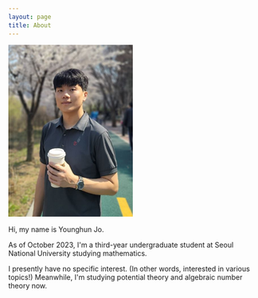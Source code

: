 ```yaml
---
layout: page
title: About
---
```


<img src="/public/assets/images/profile_resized.jpg" alt="Profile Image" width="250" style="float:none"/>

Hi, my name is Younghun Jo.

As of October 2023, I'm a third-year undergraduate student at Seoul National University studying mathematics.

I presently have no specific interest. (In other words, interested in various topics!) Meanwhile, I'm studying potential theory and algebraic number theory now.